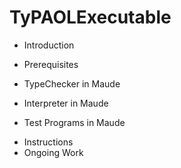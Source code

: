 # TyPAOLExecutable 

- Introduction
*  Prerequisites
+ TypeChecker in Maude
- Interpreter in Maude
* Test Programs in Maude
- Instructions
- Ongoing Work

